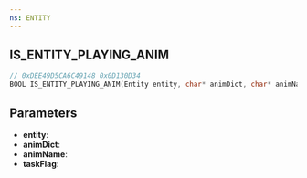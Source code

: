 ```yaml
---
ns: ENTITY
---
```

## IS_ENTITY_PLAYING_ANIM

```c
// 0xDEE49D5CA6C49148 0x0D130D34
BOOL IS_ENTITY_PLAYING_ANIM(Entity entity, char* animDict, char* animName, int taskFlag);
```

## Parameters
* **entity**:
* **animDict**:
* **animName**:
* **taskFlag**:
